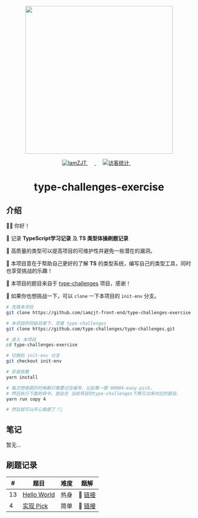 <p align="center">
  <a href="https://github.com/type-challenges/type-challenges">
    <img src="https://github.com/type-challenges/type-challenges/blob/main/screenshots/logo.svg" width="400" alt=""/>
  </a>
</p>

<p align="center">
  <a href="https://github.com/iamzjt-front-end">
    <img src="https://img.shields.io/badge/Github-iamzjt--front--end-blue" alt="IamZJT" />
  </a>&emsp;
  <a href="https://www.typescriptlang.org/play?install-plugin=%40type-challenges%2Fplayground-plugin">
    <img src="https://img.shields.io/badge/Playground-143?logo=typescript&color=3178C6&logoColor=fff"  alt=""/>
  </a>&emsp;
  <a href="https://github.com/iamzjt-front-end">
    <img src="https://komarev.com/ghpvc/?username=iamzjt-front-end&label=++访客统计++&color=lightgrey" alt="访客统计" />
  </a>&emsp;
</p>

<h1 align="center">
  type-challenges-exercise
</h1>

## 介绍

👨‍💻 你好！

🔸 记录 **TypeScript学习记录** 及 **TS 类型体操刷题记录**

🔸 高质量的类型可以提高项目的可维护性并避免一些潜在的漏洞。

🔸 本项目意在于帮助自己更好的了解 **TS** 的类型系统，编写自己的类型工具，同时也享受挑战的乐趣！

🔸 本项目的题目来自于 [type-challenges](https://github.com/type-challenges/type-challenges) 项目，感谢！

🔸 如果你也想挑战一下，可以 `clone` 一下本项目的 `init-env` 分支。


```bash
# 克隆本项目
git clone https://github.com/iamzjt-front-end/type-challenges-exercise.git

# 本项目的同级目录下，克隆 type-challenges
git clone https://github.com/type-challenges/type-challenges.git

# 进入 本项目
cd type-challenges-exercise

# 切换到 init-env 分支
git checkout init-env

# 安装依赖
yarn install

# 每次想做题的时候都只需要记住编号，比如第一题 00004-easy-pick。
# 然后执行下面的命令，就会在 当前项目的type-challenges下拷贝过来对应的题目。
yarn run copy 4

# 然后就可以开心做题了！🤩
```

## 笔记

[//]: # ([📄 01_数据结构与算法简介]&#40;https://github.com/iamzjt-front-end/algorithm-study/blob/main/docs/md/01_数据结构与算法简介.md&#41;)

暂无...

## 刷题记录

| #  | 题目                                                                                                                                           | 难度 | 题解                                                                                                                                 |
|----|----------------------------------------------------------------------------------------------------------------------------------------------|----|------------------------------------------------------------------------------------------------------------------------------------|
| 13 | [Hello World](https://github.com/iamzjt-front-end/type-challenges-exercise/blob/main/type-challenges/00013-warm-hello-world/README.zh-CN.md) | 热身 | 🎯 [链接](https://github.com/iamzjt-front-end/type-challenges-exercise/blob/main/type-challenges/00013-warm-hello-world/template.ts) |
| 4  | [实现 Pick](https://github.com/iamzjt-front-end/type-challenges-exercise/blob/main/type-challenges/00004-easy-pick/README.zh-CN.md)            | 简单 | 🎯 [链接](https://github.com/iamzjt-front-end/type-challenges-exercise/blob/main/type-challenges/00004-easy-pick/template.ts)        |

